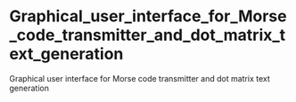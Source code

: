 # Graphical_user_interface_for_Morse_code_transmitter_and_dot_matrix_text_generation
Graphical user interface for Morse code transmitter and dot matrix text generation
